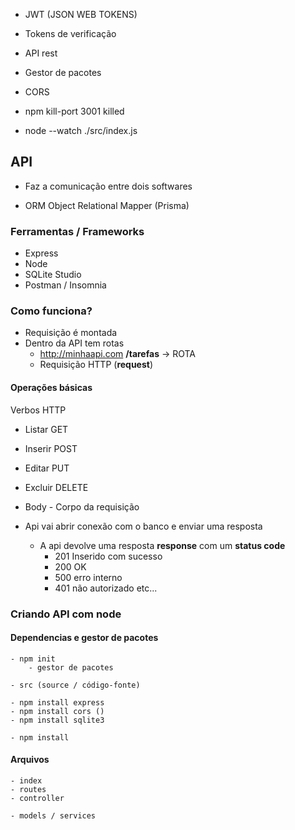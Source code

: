 

- JWT (JSON WEB TOKENS)
- Tokens de verificação
- API rest
- Gestor de pacotes
- CORS

- npm kill-port 3001 killed
- node --watch ./src/index.js

## API

 - Faz a comunicação entre dois softwares

 - ORM Object Relational Mapper (Prisma)

### Ferramentas / Frameworks

 - Express
 - Node 
 - SQLite Studio
 - Postman / Insomnia

### Como funciona?

 - Requisição é montada
 - Dentro da API tem rotas 
    - http://minhaapi.com **/tarefas** -> ROTA
    - Requisição HTTP (**request**)
#### Operações básicas

 Verbos HTTP
 
 - Listar           GET
 - Inserir          POST 
 - Editar           PUT
 - Excluir          DELETE

 
 - Body - Corpo da requisição

 - Api vai abrir conexão com o banco e enviar uma resposta

    - A api devolve uma resposta **response** com um **status code**
        - 201 Inserido com sucesso 
        - 200 OK
        - 500 erro interno
        - 401 não autorizado
        etc...

### Criando API com node

#### Dependencias e gestor de pacotes

    - npm init 
        - gestor de pacotes
    
    - src (source / código-fonte)

    - npm install express
    - npm install cors () 
    - npm install sqlite3
    
    - npm install

#### Arquivos    

    - index
    - routes
    - controller

    - models / services 









